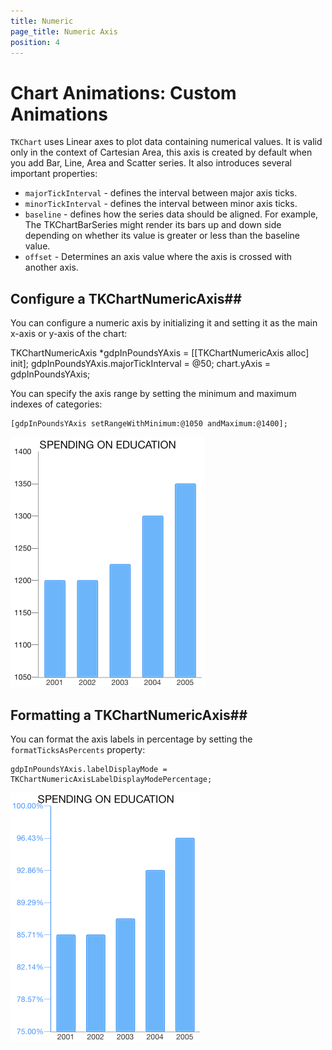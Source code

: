 ```yaml
---
title: Numeric
page_title: Numeric Axis
position: 4
---
```


# Chart Animations: Custom Animations

<code>TKChart</code> uses Linear axes to plot data containing numerical values. It is valid only in the context of Cartesian Area, this axis is created by default when you add Bar, Line, Area and Scatter series. It also introduces several important properties:

- <code>majorTickInterval</code> - defines the interval between major axis ticks.
- <code>minorTickInterval</code> - defines the interval between minor axis ticks.
- <code>baseline</code> - defines how the series data should be aligned. For example, The TKChartBarSeries might render its bars up and down side depending on whether its value is greater or less than the baseline value.
- <code>offset</code> - Determines an axis value where the axis is crossed with another axis.

## Configure a TKChartNumericAxis##

You can configure a numeric axis by initializing it and setting it as the main x-axis or y-axis of the chart:


   TKChartNumericAxis *gdpInPoundsYAxis = [[TKChartNumericAxis alloc] init];
   gdpInPoundsYAxis.majorTickInterval = @50;
   chart.yAxis = gdpInPoundsYAxis;

You can specify the axis range by setting the minimum and maximum indexes of categories:

    [gdpInPoundsYAxis setRangeWithMinimum:@1050 andMaximum:@1400];

<img src="../../images/chart-axes-numeric001.png">

## Formatting a TKChartNumericAxis##

You can format the axis labels in percentage by setting the <code>formatTicksAsPercents</code> property:

    gdpInPoundsYAxis.labelDisplayMode = TKChartNumericAxisLabelDisplayModePercentage;

<img src="../../images/chart-axes-numeric002.png">
